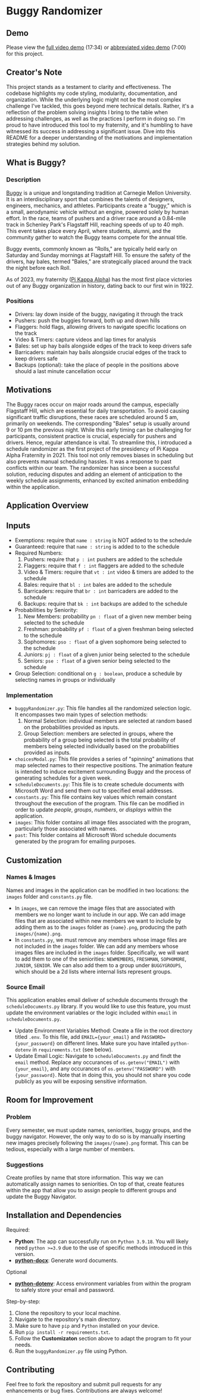 # Buggy Randomizer

## Demo

Please view the [full video demo](https://www.youtube.com/watch?v=z_rRfHiElks) (17:34) or [abbreviated video demo](https://www.youtube.com/watch?v=fagQCA8_CvI) (7:00) 
for this project.

## Creator's Note
This project stands as a testament to clarity and effectiveness. The codebase 
highlights my code styling, modularity, documentation, and organization. 
While the underlying logic might not be the most complex challenge I've tackled, 
this goes beyond mere technical details. Rather, it's a reflection of the 
problem solving insights I bring to the table when addressing challenges, as 
well as the practices I perform in doing so. I'm proud to have introduced this 
tool to my fraternity, and it's humbling to have witnessed its success in 
addressing a significant issue. Dive into this README for a deeper understanding 
of the motivations and implementation strategies behind my solution.

## What is Buggy?

### Description
[Buggy](https://www.cmu.edu/buggy) is a unique and longstanding tradition at 
Carnegie Mellon University. It is an interdisciplinary sport that combines the 
talents of designers, engineers, mechanics, and athletes. Participants create a 
"buggy," which is a small, aerodynamic vehicle without an engine, powered solely 
by human effort. In the race, teams of pushers and a driver race around a 
0.84-mile track in Schenley Park's Flagstaff Hill, reaching speeds of up to 40 
mph. This event takes place every April, where students, alumni, and the 
community gather to watch the Buggy teams compete for the annual title.

Buggy events, commonly known as "Rolls," are typically held early on Saturday 
and Sunday mornings at Flagstaff Hill. To ensure the safety of the drivers, hay 
bales, termed "Bales," are strategically placed around the track the night 
before each Roll.

As of 2023, my fraternity ([Pi Kappa Alpha](https://cmupikes.org)) has the most 
first place victories out of any Buggy organization in history, dating back to 
our first win in 1922. 

### Positions
- Drivers: lay down inside of the buggy, navigating it through the track
- Pushers: push the buggies forward, both up and down hills
- Flaggers: hold flags, allowing drivers to navigate specific locations on the 
track
- Video & Timers: capture videos and lap times for analysis
- Bales: set up hay bails alongside edges of the track to keep drivers safe
- Barricaders: maintain hay bails alongside crucial edges of the track to keep
 drivers safe
- Backups (optional): take the place of people in the positions above should a
last minute cancellation occur

## Motivations
The Buggy races occur on major roads around the campus, especially Flagstaff 
Hill, which are essential for daily transportation. To avoid causing significant 
traffic disruptions, these races are scheduled around 5 am, primarily on 
weekends. The corresponding "Bales" setup is usually around 9 or 10 pm the 
previous night. While this early timing can be challenging for participants, 
consistent practice is crucial, especially for pushers and drivers. Hence, 
regular attendance is vital. To streamline this, I introduced a schedule 
randomizer as the first project of the presidency of Pi Kappa Alpha Fraternity 
in 2021. This tool not only removes biases in scheduling but also prevents 
manual scheduling hassles. It was a response to past conflicts within our team. 
The randomizer has since been a successful solution, reducing disputes and 
adding an element of anticipation to the weekly schedule assignments, enhanced
by excited animation embedding within the application.

## Application Overview

## Inputs
- Exemptions: require that `name : string` is NOT added to to the schedule
- Guaranteed: require that `name : string` is added to to the schedule
- Required Numbers:
    1. Pushers: require that `p : int` pushers are added to the schedule
    2. Flaggers: require that `f : int` flaggers are added to the schedule
    3. Video & Timers: require that `vt : int` video & timers are added to the 
    schedule
    4. Bales: require that `bl : int` bales are added to the schedule
    5. Barricaders: require that `br : int` barricaders are added to the 
    schedule
    6. Backups: require that `bk : int` backups are added to the schedule
- Probabilities by Seniority:
    1. New Members: probability `pn : float` of a given new member being 
    selected to the schedule
    2. Freshman: probability `pf : float` of a given freshman being selected to 
    the schedule
    3. Sophomores: `pso : float` of a given sophomore being selected to the 
    schedule
    4. Juniors: `pj : float` of a given junior being selected to the schedule
    5. Seniors: `pse : float` of a given senior being selected to the schedule
- Group Selection: conditional on `g : boolean`, produce a schedule by selecting 
names in groups or individually

### Implementation
- `buggyRandomizer.py`: This file handles all the randomized selection logic. It
encompasses two main types of selection methods:
    1. Normal Selection: individual members are selected at random based on the 
    probabilities provided as inputs.
    2. Group Selection: members are selected in groups, where the probability of 
    a group being selected is the total probability of members being selected 
    individually based on the probabilities provided as inputs.
- `choicesModal.py`: This file provides a series of "spinning" animations that 
map selected names to their respective positions. The animation feature is 
intended to induce excitement surrounding Buggy and the process of generating 
schedules for a given week.
- `scheduleDocuments.py`: This file is to create schedule documents with 
Microsoft Word and send them out to specified email addresses.
- `constants.py`: This file contains key values which remain constant throughout
the execution of the program. This file can be modified in order to update 
*people*, *groups*, *numbers*, or *displays* within the application.
- `images`: This folder contains all image files associated with the program,
particularly those associated with names.
- `past`: This folder contains all Microsoft Word schedule documents generated
by the program for emailing purposes.

## Customization

### Names & Images

Names and images in the application can be modified in two locations: the 
`images` folder and `constants.py` file.
- In `images`, we can remove the image files that are associated with members
we no longer want to include in our app. We can add image files that are 
associated within new members we want to include by adding them as to the 
`images` folder as `{name}.png`, producing the path `images/{name}.png`.
- In `constants.py`, we must remove any members whose image files are not 
included in the `images` folder. We can add any members whose images files
are included in the `images` folder. Specifically, we will want to add them to 
one of the seniorities: `NEWMEMBERS`, `FRESHMAN`, `SOPHOMORE`, `JUNIOR`, 
`SENIOR`. We can also add them to a group under `BUGGYGROUPS`, which should be 
a 2d lists where internal lists represent groups.

### Source Email

This application enables email deliver of schedule documents through the 
`scheduleDocuments.py` library. If you would like to use this feature, you 
must update the environment variables or the logic included within `email` in 
`scheduleDocuments.py`. 
- Update Environment Variables Method: Create a file in the root directory 
titled `.env`. To this file, add `EMAIL={your_email}` and 
`PASSWORD={your_password}` on different lines. Make sure you have 
intalled `python-dotenv` in `requirements.txt` (see below).
- Update Email Logic: Navigate to `scheduleDocuments.py` and findt the `email`
method. Replace any occurances of `os.getenv("EMAIL")` with `{your_email}`, and
any occurances of `os.getenv("PASSWORD")` with `{your_password}`. Note that in
doing this, you should not share you code publicly as you will be exposing 
sensitive information.

## Room for Improvement

### Problem
Every semester, we must update names, seniorities, buggy groups, and the buggy 
navigator. However, the only way to do so is by manually inserting new images
precisely following the `images/{name}.png` format. This can be tedious,
especially with a large number of members.

### Suggestions
Create profiles by name that store information. This way we can automatically 
assign names to seniorities. On top of that, create features within the app that
allow you to assign people to different groups and update the Buggy Navigator.

## Installation and Dependencies

Required:
- **Python**: The app can successfully run on `Python 3.9.18`. You will likely 
need `python >=3.9` due to the use of specific methods introduced in 
this version.
- **[python-docx](https://python-docx.readthedocs.io)**: Generate word 
documents.

Optional
- **[python-dotenv](https://pypi.org/project/python-dotenv/)**: Access 
environment variables from within the program to safely store your email and 
password.

Step-by-step:
1. Clone the repository to your local machine.
2. Navigate to the repository's main directory.
3. Make sure to have `pip` and `Python` installed on your device.
4. Run `pip install -r requirements.txt`.
5. Follow the **Customizaton** section above to adapt the program to fit your 
needs.
6. Run the `buggyRandomizer.py` file using Python.

## Contributing

Feel free to fork the repository and submit pull requests for any enhancements or bug fixes. Contributions are always welcome!
